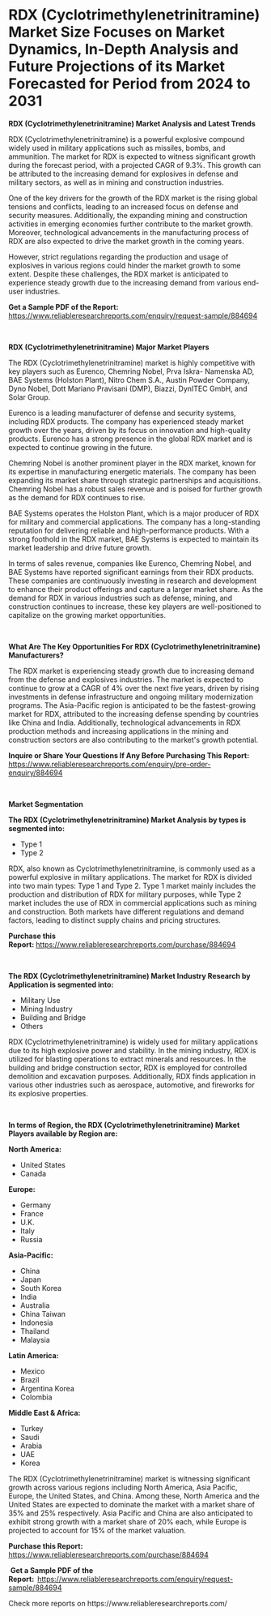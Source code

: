 <p><h1>RDX (Cyclotrimethylenetrinitramine) Market Size Focuses on Market Dynamics, In-Depth Analysis and Future Projections of its Market Forecasted for Period from 2024 to 2031</h1></p><p><strong>RDX (Cyclotrimethylenetrinitramine) Market Analysis and Latest Trends</strong></p>
<p><p>RDX (Cyclotrimethylenetrinitramine) is a powerful explosive compound widely used in military applications such as missiles, bombs, and ammunition. The market for RDX is expected to witness significant growth during the forecast period, with a projected CAGR of 9.3%. This growth can be attributed to the increasing demand for explosives in defense and military sectors, as well as in mining and construction industries.</p><p>One of the key drivers for the growth of the RDX market is the rising global tensions and conflicts, leading to an increased focus on defense and security measures. Additionally, the expanding mining and construction activities in emerging economies further contribute to the market growth. Moreover, technological advancements in the manufacturing process of RDX are also expected to drive the market growth in the coming years.</p><p>However, strict regulations regarding the production and usage of explosives in various regions could hinder the market growth to some extent. Despite these challenges, the RDX market is anticipated to experience steady growth due to the increasing demand from various end-user industries.</p></p>
<p><strong>Get a Sample PDF of the Report:&nbsp;</strong> <a href="https://www.reliableresearchreports.com/enquiry/request-sample/884694">https://www.reliableresearchreports.com/enquiry/request-sample/884694</a></p>
<p>&nbsp;</p>
<p><strong>RDX (Cyclotrimethylenetrinitramine) Major Market Players</strong></p>
<p><p>The RDX (Cyclotrimethylenetrinitramine) market is highly competitive with key players such as Eurenco, Chemring Nobel, Prva Iskra- Namenska AD, BAE Systems (Holston Plant), Nitro Chem S.A., Austin Powder Company, Dyno Nobel, Dott Mariano Pravisani (DMP), Biazzi, DynITEC GmbH, and Solar Group.</p><p>Eurenco is a leading manufacturer of defense and security systems, including RDX products. The company has experienced steady market growth over the years, driven by its focus on innovation and high-quality products. Eurenco has a strong presence in the global RDX market and is expected to continue growing in the future.</p><p>Chemring Nobel is another prominent player in the RDX market, known for its expertise in manufacturing energetic materials. The company has been expanding its market share through strategic partnerships and acquisitions. Chemring Nobel has a robust sales revenue and is poised for further growth as the demand for RDX continues to rise.</p><p>BAE Systems operates the Holston Plant, which is a major producer of RDX for military and commercial applications. The company has a long-standing reputation for delivering reliable and high-performance products. With a strong foothold in the RDX market, BAE Systems is expected to maintain its market leadership and drive future growth.</p><p>In terms of sales revenue, companies like Eurenco, Chemring Nobel, and BAE Systems have reported significant earnings from their RDX products. These companies are continuously investing in research and development to enhance their product offerings and capture a larger market share. As the demand for RDX in various industries such as defense, mining, and construction continues to increase, these key players are well-positioned to capitalize on the growing market opportunities.</p></p>
<p>&nbsp;</p>
<p><strong>What Are The Key Opportunities For RDX (Cyclotrimethylenetrinitramine) Manufacturers?</strong></p>
<p><p>The RDX market is experiencing steady growth due to increasing demand from the defense and explosives industries. The market is expected to continue to grow at a CAGR of 4% over the next five years, driven by rising investments in defense infrastructure and ongoing military modernization programs. The Asia-Pacific region is anticipated to be the fastest-growing market for RDX, attributed to the increasing defense spending by countries like China and India. Additionally, technological advancements in RDX production methods and increasing applications in the mining and construction sectors are also contributing to the market's growth potential.</p></p>
<p><strong>Inquire or Share Your Questions If Any Before Purchasing This Report:</strong> <a href="https://www.reliableresearchreports.com/enquiry/pre-order-enquiry/884694">https://www.reliableresearchreports.com/enquiry/pre-order-enquiry/884694</a></p>
<p>&nbsp;</p>
<p><strong>Market Segmentation</strong></p>
<p><strong>The RDX (Cyclotrimethylenetrinitramine) Market Analysis by types is segmented into:</strong></p>
<p><ul><li>Type 1</li><li>Type 2</li></ul></p>
<p><p>RDX, also known as Cyclotrimethylenetrinitramine, is commonly used as a powerful explosive in military applications. The market for RDX is divided into two main types: Type 1 and Type 2. Type 1 market mainly includes the production and distribution of RDX for military purposes, while Type 2 market includes the use of RDX in commercial applications such as mining and construction. Both markets have different regulations and demand factors, leading to distinct supply chains and pricing structures.</p></p>
<p><strong>Purchase this Report:&nbsp;</strong><a href="https://www.reliableresearchreports.com/purchase/884694">https://www.reliableresearchreports.com/purchase/884694</a></p>
<p>&nbsp;</p>
<p><strong>The RDX (Cyclotrimethylenetrinitramine) Market Industry Research by Application is segmented into:</strong></p>
<p><ul><li>Military Use</li><li>Mining Industry</li><li>Building and Bridge</li><li>Others</li></ul></p>
<p><p>RDX (Cyclotrimethylenetrinitramine) is widely used for military applications due to its high explosive power and stability. In the mining industry, RDX is utilized for blasting operations to extract minerals and resources. In the building and bridge construction sector, RDX is employed for controlled demolition and excavation purposes. Additionally, RDX finds application in various other industries such as aerospace, automotive, and fireworks for its explosive properties.</p></p>
<p>&nbsp;</p>
<p><strong>In terms of Region, the RDX (Cyclotrimethylenetrinitramine) Market Players available by Region are:</strong></p>
<p>
    <p> <strong> North America: </strong>
        <ul>
            <li>United States</li>
            <li>Canada</li>
        </ul>
        </p> 
    <p> <strong> Europe: </strong>
        <ul>
            <li>Germany</li>
            <li>France</li>
            <li>U.K.</li>
            <li>Italy</li>
            <li>Russia</li>
        </ul>
        </p> 
    <p> <strong> Asia-Pacific: </strong>
        <ul>
            <li>China</li>
            <li>Japan</li>
            <li>South Korea</li>
            <li>India</li>
            <li>Australia</li>
            <li>China Taiwan</li>
            <li>Indonesia</li>
            <li>Thailand</li>
            <li>Malaysia</li>
        </ul>
        </p> 
    <p> <strong> Latin America: </strong>
        <ul>
            <li>Mexico</li>
            <li>Brazil</li>
            <li>Argentina Korea</li>
            <li>Colombia</li>
        </ul>
        </p> 
    <p> <strong> Middle East & Africa: </strong>
        <ul>
            <li>Turkey</li>
            <li>Saudi</li>
            <li>Arabia</li>
            <li>UAE</li>
            <li>Korea</li>
        </ul>
    </p>
    </p>
<p><p>The RDX (Cyclotrimethylenetrinitramine) market is witnessing significant growth across various regions including North America, Asia Pacific, Europe, the United States, and China. Among these, North America and the United States are expected to dominate the market with a market share of 35% and 25% respectively. Asia Pacific and China are also anticipated to exhibit strong growth with a market share of 20% each, while Europe is projected to account for 15% of the market valuation.</p></p>
<p><strong>Purchase this Report: </strong><a href="https://www.reliableresearchreports.com/purchase/884694">https://www.reliableresearchreports.com/purchase/884694</a></p>
<p>&nbsp;<strong>Get a Sample PDF of the Report:&nbsp;&nbsp;</strong><a href="https://www.reliableresearchreports.com/enquiry/request-sample/884694">https://www.reliableresearchreports.com/enquiry/request-sample/884694</a></p>
<p><strong></strong></p>
<p>Check more reports on https://www.reliableresearchreports.com/</p>